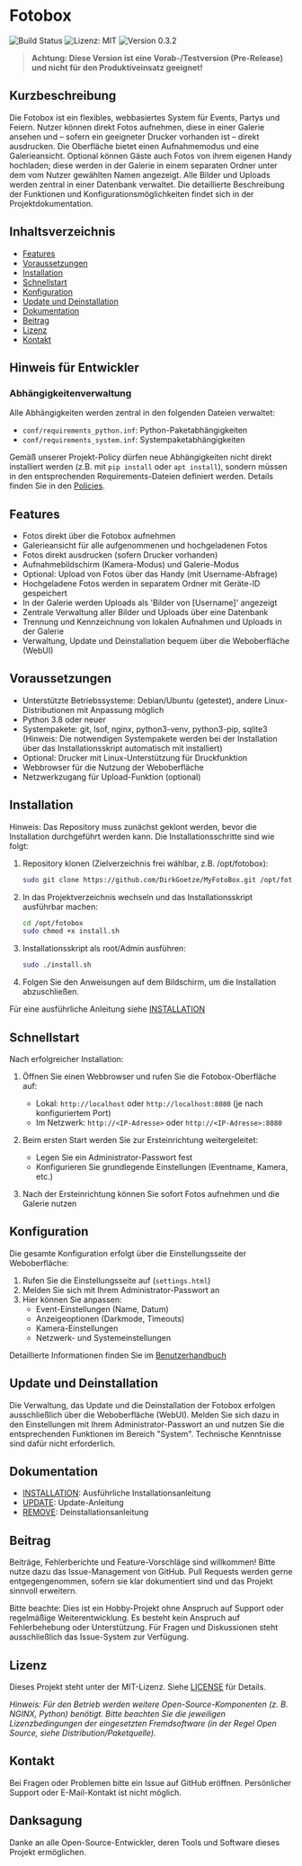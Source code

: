 # Fotobox

![Build Status](https://img.shields.io/badge/build-passing-brightgreen)
![Lizenz: MIT](https://img.shields.io/badge/license-MIT-blue)
![Version 0.3.2](https://img.shields.io/badge/version-0.3.2-orange)

> **Achtung: Diese Version ist eine Vorab-/Testversion (Pre-Release) und nicht für den Produktiveinsatz geeignet!**

## Kurzbeschreibung

Die Fotobox ist ein flexibles, webbasiertes System für Events, Partys und Feiern. Nutzer können direkt Fotos aufnehmen, diese in einer Galerie ansehen und – sofern ein geeigneter Drucker vorhanden ist – direkt ausdrucken. Die Oberfläche bietet einen Aufnahmemodus und eine Galerieansicht. Optional können Gäste auch Fotos von ihrem eigenen Handy hochladen; diese werden in der Galerie in einem separaten Ordner unter dem vom Nutzer gewählten Namen angezeigt. Alle Bilder und Uploads werden zentral in einer Datenbank verwaltet. Die detaillierte Beschreibung der Funktionen und Konfigurationsmöglichkeiten findet sich in der Projektdokumentation.

## Inhaltsverzeichnis

- [Features](#features)
- [Voraussetzungen](#voraussetzungen)
- [Installation](#installation)
- [Schnellstart](#schnellstart)
- [Konfiguration](#konfiguration)
- [Update und Deinstallation](#update-und-deinstallation)
- [Dokumentation](#dokumentation)
- [Beitrag](#beitrag)
- [Lizenz](#lizenz)
- [Kontakt](#kontakt)

## Hinweis für Entwickler

### Abhängigkeitenverwaltung

Alle Abhängigkeiten werden zentral in den folgenden Dateien verwaltet:

- `conf/requirements_python.inf`: Python-Paketabhängigkeiten
- `conf/requirements_system.inf`: Systempaketabhängigkeiten

Gemäß unserer Projekt-Policy dürfen neue Abhängigkeiten nicht direkt installiert werden (z.B. mit `pip install` oder `apt install`), sondern müssen in den entsprechenden Requirements-Dateien definiert werden. Details finden Sie in den [Policies](./policies).

## Features

- Fotos direkt über die Fotobox aufnehmen
- Galerieansicht für alle aufgenommenen und hochgeladenen Fotos
- Fotos direkt ausdrucken (sofern Drucker vorhanden)
- Aufnahmebildschirm (Kamera-Modus) und Galerie-Modus
- Optional: Upload von Fotos über das Handy (mit Username-Abfrage)
- Hochgeladene Fotos werden in separatem Ordner mit Geräte-ID gespeichert
- In der Galerie werden Uploads als 'Bilder von [Username]' angezeigt
- Zentrale Verwaltung aller Bilder und Uploads über eine Datenbank
- Trennung und Kennzeichnung von lokalen Aufnahmen und Uploads in der Galerie
- Verwaltung, Update und Deinstallation bequem über die Weboberfläche (WebUI)

## Voraussetzungen

- Unterstützte Betriebssysteme: Debian/Ubuntu (getestet), andere Linux-Distributionen mit Anpassung möglich
- Python 3.8 oder neuer
- Systempakete: git, lsof, nginx, python3-venv, python3-pip, sqlite3 (Hinweis: Die notwendigen Systempakete werden bei der Installation über das Installationsskript automatisch mit installiert)
- Optional: Drucker mit Linux-Unterstützung für Druckfunktion
- Webbrowser für die Nutzung der Weboberfläche
- Netzwerkzugang für Upload-Funktion (optional)

## Installation

Hinweis: Das Repository muss zunächst geklont werden, bevor die Installation durchgeführt werden kann. Die Installationsschritte sind wie folgt:

1. Repository klonen (Zielverzeichnis frei wählbar, z.B. /opt/fotobox):

   ```sh
   sudo git clone https://github.com/DirkGoetze/MyFotoBox.git /opt/fotobox
   ```

2. In das Projektverzeichnis wechseln und das Installationsskript ausführbar machen:

   ```sh
   cd /opt/fotobox
   sudo chmod +x install.sh
   ```

3. Installationsskript als root/Admin ausführen:

   ```sh
   sudo ./install.sh
   ```

4. Folgen Sie den Anweisungen auf dem Bildschirm, um die Installation abzuschließen.

Für eine ausführliche Anleitung siehe [INSTALLATION](documentation/installation.md)

## Schnellstart

Nach erfolgreicher Installation:

1. Öffnen Sie einen Webbrowser und rufen Sie die Fotobox-Oberfläche auf:
   - Lokal: `http://localhost` oder `http://localhost:8080` (je nach konfiguriertem Port)
   - Im Netzwerk: `http://<IP-Adresse>` oder `http://<IP-Adresse>:8080`

2. Beim ersten Start werden Sie zur Ersteinrichtung weitergeleitet:
   - Legen Sie ein Administrator-Passwort fest
   - Konfigurieren Sie grundlegende Einstellungen (Eventname, Kamera, etc.)

3. Nach der Ersteinrichtung können Sie sofort Fotos aufnehmen und die Galerie nutzen

## Konfiguration

Die gesamte Konfiguration erfolgt über die Einstellungsseite der Weboberfläche:

1. Rufen Sie die Einstellungsseite auf (`settings.html`)
2. Melden Sie sich mit Ihrem Administrator-Passwort an
3. Hier können Sie anpassen:
   - Event-Einstellungen (Name, Datum)
   - Anzeigeoptionen (Darkmode, Timeouts)
   - Kamera-Einstellungen
   - Netzwerk- und Systemeinstellungen

Detaillierte Informationen finden Sie im [Benutzerhandbuch](documentation/benutzerhandbuch.md)

## Update und Deinstallation

Die Verwaltung, das Update und die Deinstallation der Fotobox erfolgen ausschließlich über die Weboberfläche (WebUI). Melden Sie sich dazu in den Einstellungen mit Ihrem Administrator-Passwort an und nutzen Sie die entsprechenden Funktionen im Bereich "System". Technische Kenntnisse sind dafür nicht erforderlich.

## Dokumentation

- [INSTALLATION](documentation/installation.md): Ausführliche Installationsanleitung
- [UPDATE](documentation/update.md): Update-Anleitung
- [REMOVE](documentation/remove.md): Deinstallationsanleitung

## Beitrag

Beiträge, Fehlerberichte und Feature-Vorschläge sind willkommen! Bitte nutze dazu das Issue-Management von GitHub. Pull Requests werden gerne entgegengenommen, sofern sie klar dokumentiert sind und das Projekt sinnvoll erweitern.

Bitte beachte: Dies ist ein Hobby-Projekt ohne Anspruch auf Support oder regelmäßige Weiterentwicklung. Es besteht kein Anspruch auf Fehlerbehebung oder Unterstützung. Für Fragen und Diskussionen steht ausschließlich das Issue-System zur Verfügung.

## Lizenz

Dieses Projekt steht unter der MIT-Lizenz. Siehe [LICENSE](LICENSE) für Details.

*Hinweis: Für den Betrieb werden weitere Open-Source-Komponenten (z. B. NGINX, Python) benötigt. Bitte beachten Sie die jeweiligen Lizenzbedingungen der eingesetzten Fremdsoftware (in der Regel Open Source, siehe Distribution/Paketquelle).*

## Kontakt

Bei Fragen oder Problemen bitte ein Issue auf GitHub eröffnen.
Persönlicher Support oder E-Mail-Kontakt ist nicht möglich.

## Danksagung

Danke an alle Open-Source-Entwickler, deren Tools und Software dieses Projekt ermöglichen.
